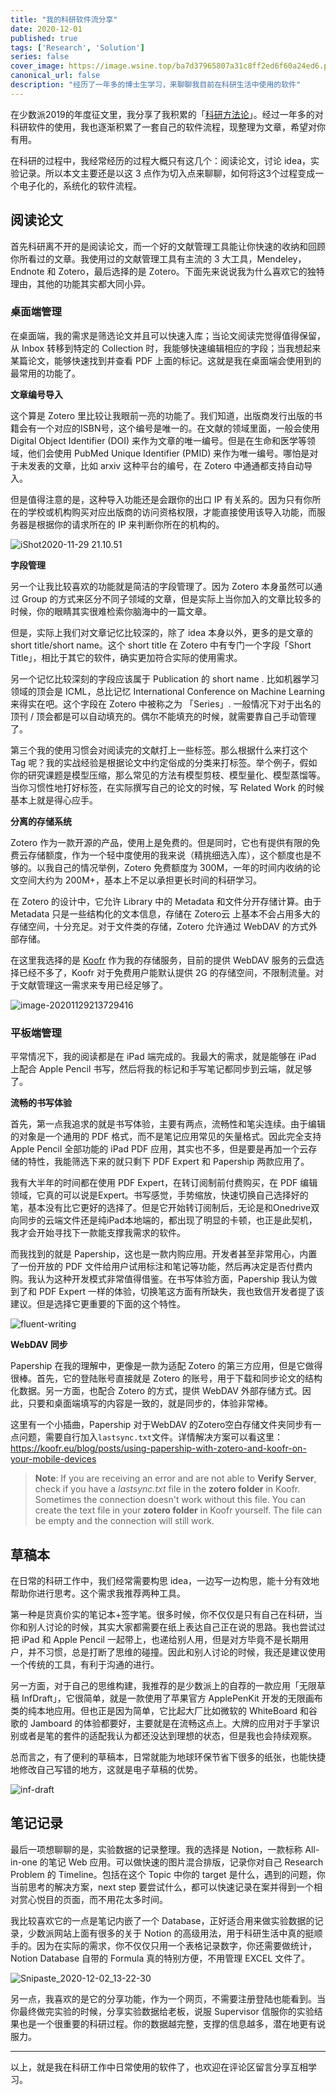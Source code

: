 ```yaml
---
title: "我的科研软件流分享"
date: 2020-12-01
published: true
tags: ['Research', 'Solution']
series: false
cover_image: https://image.wsine.top/ba7d37965807a31c8ff2ed6f60a24ed6.png
canonical_url: false
description: "经历了一年多的博士生学习，来聊聊我目前在科研生活中使用的软件"
---
```


在少数派2019的年度征文里，我分享了我积累的「[科研方法论](https://sspai.com/post/58386)」。经过一年多的对科研软件的使用，我也逐渐积累了一套自己的软件流程，现整理为文章，希望对你有用。

在科研的过程中，我经常经历的过程大概只有这几个：阅读论文，讨论 idea，实验记录。所以本文主要还是以这 3 点作为切入点来聊聊，如何将这3个过程变成一个电子化的，系统化的软件流程。

## 阅读论文

首先科研离不开的是阅读论文，而一个好的文献管理工具能让你快速的收纳和回顾你所看过的文章。我使用过的文献管理工具有主流的 3 大工具，Mendeley，Endnote 和 Zotero，最后选择的是 Zotero。下面先来说说我为什么喜欢它的独特理由，其他的功能其实都大同小异。

### 桌面端管理

在桌面端，我的需求是筛选论文并且可以快速入库；当论文阅读完觉得值得保留，从 Inbox 转移到特定的 Collection 时，我能够快速编辑相应的字段；当我想起来某篇论文，能够快速找到并查看 PDF 上面的标记。这就是我在桌面端会使用到的最常用的功能了。

**文章编号导入**

这个算是 Zotero 里比较让我眼前一亮的功能了。我们知道，出版商发行出版的书籍会有一个对应的ISBN号，这个编号是唯一的。在文献的领域里面，一般会使用 Digital Object Identifier (DOI) 来作为文章的唯一编号。但是在生命和医学等领域，他们会使用 PubMed Unique Identifier (PMID) 来作为唯一编号。哪怕是对于未发表的文章，比如 arxiv 这种平台的编号，在 Zotero 中通通都支持自动导入。

但是值得注意的是，这种导入功能还是会跟你的出口 IP 有关系的。因为只有你所在的学校或机构购买对应出版商的访问资格权限，才能直接使用该导入功能，而服务器是根据你的请求所在的 IP 来判断你所在的机构的。

![iShot2020-11-29 21.10.51](https://image.wsine.top/7d9fbb3aad49338f7b937d244fba4e24.gif)

**字段管理**

另一个让我比较喜欢的功能就是简洁的字段管理了。因为 Zotero 本身虽然可以通过 Group 的方式来区分不同子领域的文章，但是实际上当你加入的文章比较多的时候，你的眼睛其实很难检索你脑海中的一篇文章。

但是，实际上我们对文章记忆比较深的，除了 idea 本身以外，更多的是文章的 short title/short name。这个 short title 在 Zotero 中有专门一个字段「Short Title」，相比于其它的软件，确实更加符合实际的使用需求。

另一个记忆比较深刻的字段应该属于 Publication 的 short name . 比如机器学习领域的顶会是 ICML，总比记忆 International Conference on Machine Learning 来得实在吧。这个字段在 Zotero 中被称之为 「Series」. 一般情况下对于出名的顶刊 / 顶会都是可以自动填充的。偶尔不能填充的时候，就需要靠自己手动管理了。

第三个我的使用习惯会对阅读完的文献打上一些标签。那么根据什么来打这个 Tag 呢？我的实战经验是根据论文中约定俗成的分类来打标签。举个例子，假如你的研究课题是模型压缩，那么常见的方法有模型剪枝、模型量化、模型蒸馏等。当你习惯性地打好标签，在实际撰写自己的论文的时候，写 Related Work 的时候基本上就是得心应手。

**分离的存储系统**

Zotero 作为一款开源的产品，使用上是免费的。但是同时，它也有提供有限的免费云存储额度，作为一个轻中度使用的我来说（精挑细选入库），这个额度也是不够的。以我自己的情况举例，Zotero 免费额度为 300M，一年的时间内收纳的论文空间大约为 200M+，基本上不足以承担更长时间的科研学习。

在 Zotero 的设计中，它允许 Library 中的 Metadata 和文件分开存储计算。由于 Metadata 只是一些结构化的文本信息，存储在 Zotero云 上基本不会占用多大的存储空间，十分充足。对于文件类的存储，Zotero 允许通过 WebDAV 的方式外部存储。

在这里我选择的是 [Koofr](https://koofr.eu/) 作为我的存储服务，目前的提供 WebDAV 服务的云盘选择已经不多了，Koofr 对于免费用户能默认提供 2G 的存储空间，不限制流量。对于文献管理这一需求来专用已经足够了。

![image-20201129213729416](https://image.wsine.top/55cf8435ea0ad6d893afd536f4e7b57d.png)

### 平板端管理

平常情况下，我的阅读都是在 iPad 端完成的。我最大的需求，就是能够在 iPad 上配合 Apple Pencil 书写，然后将我的标记和手写笔记都同步到云端，就足够了。

**流畅的书写体验**

首先，第一点我追求的就是书写体验，主要有两点，流畅性和笔尖连续。由于编辑的对象是一个通用的 PDF 格式，而不是笔记应用常见的矢量格式。因此完全支持 Apple Pencil 全部功能的 iPad PDF 应用，其实也不多，但是要是再加一个云存储的特性，我能筛选下来的就只剩下 PDF Expert 和 Papership 两款应用了。

我有大半年的时间都在使用 PDF Expert，在转订阅制前付费购买，在 PDF 编辑领域，它真的可以说是Expert。书写感觉，手势缩放，快速切换自己选择好的笔，基本没有比它更好的选择了。但是它开始转订阅制后，无论是和Onedrive双向同步的云端文件还是纯iPad本地端的，都出现了明显的卡顿，也正是此契机，我才会开始寻找下一款能支撑我需求的软件。

而我找到的就是 Papership，这也是一款内购应用。开发者甚至非常用心，内置了一份开放的 PDF 文件给用户试用标注和笔记等功能，然后再决定是否付费内购。我认为这种开发模式非常值得借鉴。在书写体验方面，Papership 我认为做到了和 PDF Expert 一样的体验，切换笔这方面有所缺失，我也致信开发者提了该建议。但是选择它更重要的下面的这个特性。

![fluent-writing](https://image.wsine.top/21e1ca086b4d64d987ca3a70b79e3533.png)

**WebDAV 同步**

Papership 在我的理解中，更像是一款为适配 Zotero 的第三方应用，但是它做得很棒。首先，它的登陆账号直接就是 Zotero 的账号，用于下载和同步论文的结构化数据。另一方面，也配合 Zotero 的方式，提供 WebDAV 外部存储方式。因此，只要和桌面端填写的内容是一致的，就是同步的，体验非常棒。

这里有一个小插曲，Papership 对于WebDAV 的Zotero空白存储文件夹同步有一点问题，需要自行加入`lastsync.txt`文件。详情解决方案可以看这里：https://koofr.eu/blog/posts/using-papership-with-zotero-and-koofr-on-your-mobile-devices

> **Note**: If you are receiving an error and are not able to **Verify Server**, check if you have a *lastsync.txt* file in the **zotero folder** in Koofr. Sometimes the connection doesn't work without this file. You can create the text file in your **zotero folder** in Koofr yourself. The file can be empty and the connection will still work.

## 草稿本

在日常的科研工作中，我们经常需要构思 idea，一边写一边构思，能十分有效地帮助你进行思考。这个需求我推荐两种工具。

第一种是货真价实的笔记本+签字笔。很多时候，你不仅仅是只有自己在科研，当你和别人讨论的时候，其实大家都需要在纸上表达自己正在说的思路。我也尝试过把 iPad 和 Apple Pencil 一起带上，也递给别人用，但是对方毕竟不是长期用户，并不习惯，总是打断了思维的碰撞。因此和别人讨论的时候，我还是建议使用一个传统的工具，有利于沟通的进行。

另一方面，对于自己的思维构建，我推荐的是少数派上的自荐的一款应用「无限草稿 InfDraft」，它很简单，就是一款使用了苹果官方 ApplePenKit 开发的无限画布类的纯本地应用。但也正是因为简单，它比起大厂比如微软的 WhiteBoard 和谷歌的 Jamboard 的体验都要好，主要就是在流畅这点上。大牌的应用对于手掌识别或者是笔的套件的适配我认为都还没达到理想的状态，但是我也会持续观察。

总而言之，有了便利的草稿本，日常就能为地球环保节省下很多的纸张，也能快捷地修改自己写错的地方，这就是电子草稿的优势。

![inf-draft](https://image.wsine.top/08bbfbcbc3bbebbab52253682dfcf064.png)

## 笔记记录

最后一项想聊聊的是，实验数据的记录整理。我的选择是 Notion，一款标称 All-in-one 的笔记 Web 应用。可以做快速的图片混合排版，记录你对自己 Research Problem 的 Timeline。包括在这个 Topic 中你的 target 是什么，遇到的问题，你当前思考的解决方案，next step 要尝试什么，都可以快速记录在案并得到一个相对赏心悦目的页面，而不用花太多时间。

我比较喜欢它的一点是笔记内嵌了一个 Database，正好适合用来做实验数据的记录，少数派网站上面有很多的关于 Notion 的高级用法，用于科研生活中真的挺顺手的。因为在实际的需求，你不仅仅只用一个表格记录数字，你还需要做统计，Notion Database 自带的 Formula 真的特别方便，不用管理 EXCEL 文件了。

![Snipaste_2020-12-02_13-22-30](https://image.wsine.top/bd1a166da542c0b094db49dbd329a45e.png)

另一点，我喜欢的是它的分享功能，作为一个网页，不需要注册登陆也能看到。当你最终做完实验的时候，分享实验数据给老板，说服 Supervisor 信服你的实验结果也是一个很重要的科研过程。你的数据越完整，支撑的信息越多，潜在地更有说服力。

----

以上，就是我在科研工作中日常使用的软件了，也欢迎在评论区留言分享互相学习。
